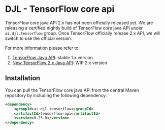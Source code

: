 # DJL - TensorFlow core api

TensorFlow core java API 2.x has not been officially released yet. We are releasing a certified
nightly build of TensorFlow core java API under `ai.djl.tensorflow` group. Once TensorFlow officially
release 2.x API, we will switch to use the official version.

For more information please refer to:

1. [TensorFlow Java API](https://github.com/tensorflow/tensorflow/tree/master/tensorflow/java): stable 1.x version
2. [New TensorFlow 2.x Java API](https://github.com/tensorflow/java): WIP 2.x version

## Installation
You can pull the TensorFlow core java API from the central Maven repository by including the following dependency:

```xml
<dependency>
    <groupId>ai.djl.tensorflow</groupId>
    <artifactId>tensorflow-api</artifactId>
    <version>0.23.0</version>
</dependency>
```
